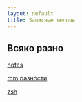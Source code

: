 ```yaml
---
layout: default
title: Записные мелочи
---
```

## Всяко разно

[notes](notes.html)

[rcm разности](rcm.html)

[zsh](zsh.html)
